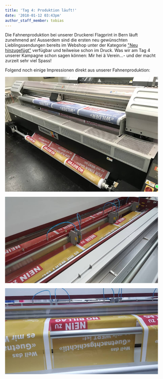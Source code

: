 ```yaml
---
title: 'Tag 4: Produktion läuft!'
date: '2018-01-12 03:43pm'
author_staff_member: tobias
---
```

Die Fahnenproduktion bei unserer Druckerei Flagprint in Bern läuft zunehmend an! Ausserdem sind die ersten neu gewünschten Lieblingssendungen bereits im Webshop unter der Kategorie ["Neu hinzugefügt"](https://fahne.meinelieblingssendung.ch/collections/neu-hinzugefugt) verfügbar und teilweise schon im Druck. Was wir am Tag 4 unserer Kampagne schon sagen können: Mir hei ä Verein...- und der macht zurzeit sehr viel Spass!

Folgend noch einige Impressionen direkt aus unserer Fahnenproduktion:

![null](/images/IMG_0308.jpg)

![null](/images/20180112_152150.jpg)

![null](/images/20180112_152236.jpg)
